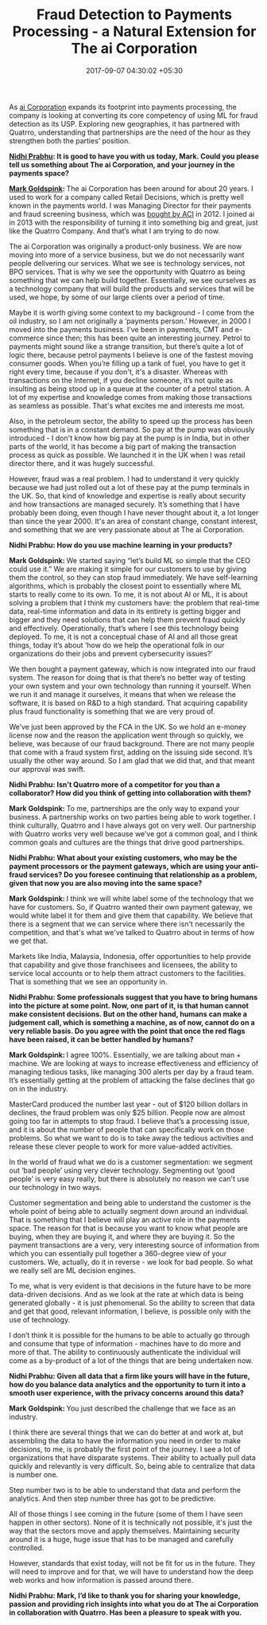 ﻿---
title: Fraud Detection to Payments Processing - a Natural Extension for The ai Corporation
date: 2017-09-07 04:30:02 +05:30
categories:
- Fraud and Risk
- Authentication & Security
- Insights
- Interviews
- Payments
tags:
- Artificial Intelligence
- Enabling Technologies Corporation
- Asia
- Europe
- Fraud Detection
- insights
- payments
- Quatrro
- US
layout: post
type: post
status: publish
category:
- Authentication & Security
- Payments
- Fraud and Risk
- Insights
- Interviews
Markets:
- Artificial Intelligence
- Enabling Technologies Corporation
- Asia
- Europe
- Fraud Detection
- insights
- payments
- Quatrro
- US
Person: Nidhi Prabhu
---

<p>As <a href="https://www.aicorporation.com/">ai Corporation</a> expands its footprint into payments processing, the company is looking at converting its core competency of using ML for fraud detection as its USP. Exploring new geographies, it has partnered with Quatrro, understanding that partnerships are the need of the hour as they strengthen both the parties’ position.</p>
<p><a href="https://www.linkedin.com/in/nidhiprabhu/"><b>Nidhi Prabhu</b></a><b>: It is good to have you with us today, Mark. Could you please tell us something about The ai Corporation, and your journey in the payments space? </b></p>
<p><a href="https://www.linkedin.com/in/mark-goldspink-1249881a/"><b>Mark Goldspink</b></a><b>: </b>The ai Corporation has been around for about 20 years. I used to work for a company called Retail Decisions, which is pretty well known in the payments world. I was Managing Director for their payments and fraud screening business, which was <a href="https://www.aciworldwide.com/news-and-events/press-releases/2014/august/aci-completes-acquisition-of-red">bought by ACI</a> in 2012. I joined ai in 2013 with the responsibility of turning it into something big and great, just like the Quatrro Company. And that’s what I am trying to do now. </p>
<p>The ai Corporation was originally a product-only business. We are now moving into more of a service business, but we do not necessarily want people delivering our services. What we see is technology services, not BPO services. That is why we see the opportunity with Quatrro as being something that we can help build together. Essentially, we see ourselves as a technology company that will build the products and services that will be used, we hope, by some of our large clients over a period of time. </p>
<p>Maybe it is worth giving some context to my background - I come from the oil industry, so I am not originally a ‘payments person.’ However, in 2000 I moved into the payments business. I’ve been in payments, CMT and e-commerce since then; this has been quite an interesting journey. Petrol to payments might sound like a strange transition, but there’s quite a lot of logic there, because petrol payments I believe is one of the fastest moving consumer goods. When you’re filling up a tank of fuel, you have to get it right every time, because if you don't, it's a disaster. Whereas with transactions on the Internet, if you decline someone, it’s not quite as insulting as being stood up in a queue at the counter of a petrol station. A lot of my expertise and knowledge comes from making those transactions as seamless as possible. That's what excites me and interests me most.</p>
<p>Also, in the petroleum sector, the ability to speed up the process has been something that is in a constant demand. So pay at the pump was obviously introduced - I don't know how big pay at the pump is in India, but in other parts of the world, it has become a big part of making the transaction process as quick as possible. We launched it in the UK when I was retail director there, and it was hugely successful. </p>
<p>However, fraud was a real problem. I had to understand it very quickly because we had just rolled out a lot of these pay at the pump terminals in the UK. So, that kind of knowledge and expertise is really about security and how transactions are managed securely. It’s something that I have probably been doing, even though I have never thought about it, a lot longer than since the year 2000. It's an area of constant change, constant interest, and something that we are very passionate about at The ai Corporation.</p>
<p><b>Nidhi Prabhu: How do you use machine learning in your products? </b></p>
<p><b>Mark Goldspink: </b>We started saying “let’s build ML so simple that the CEO could use it.” We are making it simple for our customers to use by giving them the control, so they can stop fraud immediately. We have self-learning algorithms, which is probably the closest point to essentially where ML starts to really come to its own. To me, it is not about AI or ML, it is about solving a problem that I think my customers have: the problem that real-time data, real-time information and data in its entirety is getting bigger and bigger and they need solutions that can help them prevent fraud quickly and effectively. Operationally, that’s where I see this technology being deployed. To me, it is not a conceptual chase of AI and all those great things, today it’s about ‘how do we help the operational folk in our organizations do their jobs and prevent cybersecurity issues?’</p>
<p>We then bought a payment gateway, which is now integrated into our fraud system. The reason for doing that is that there’s no better way of testing your own system and your own technology than running it yourself. When we run it and manage it ourselves, it means that when we release the software, it is based on R&amp;D to a high standard. That acquiring capability plus fraud functionality is something that we are very proud of. </p>
<p>We’ve just been approved by the FCA in the UK. So we hold an e-money license now and the reason the application went through so quickly, we believe, was because of our fraud background. There are not many people that come with a fraud system first, adding on the issuing side second. It’s usually the other way around. So I am glad that we did that, and that meant our approval was swift.</p>
<p><b>Nidhi Prabhu: Isn’t Quatrro more of a competitor for you than a collaborator? How did you think of getting into collaboration with them?</b></p>
<p><b>Mark Goldspink: </b>To me, partnerships are the only way to expand your business. A partnership works on two parties being able to work together. I think culturally, Quatrro and I have always got on very well. Our partnership with Quatrro works very well because we’ve got a common goal, and I think common goals and cultures are the things that drive good partnerships.</p>
<p><b>Nidhi Prabhu: What about your existing customers, who may be the payment processors or the payment gateways, which are using your anti-fraud services? Do you foresee continuing that relationship as a problem, given that now you are also moving into the same space?</b></p>
<p><b>Mark Goldspink: </b>I think we will white label some of the technology that we have for customers. So, if Quatrro wanted their own payment gateway, we would white label it for them and give them that capability. We believe that there is a segment that we can service where there isn't necessarily the competition, and that's what we've talked to Quatrro about in terms of how we get that. </p>
<p>Markets like India, Malaysia, Indonesia, offer opportunities to help provide that capability and give those franchisees and licensees, the ability to service local accounts or to help them attract customers to the facilities. That is something that we see an opportunity in.</p>
<p><b>Nidhi Prabhu: Some professionals suggest that you have to bring humans into the picture at some point. Now, one part of it, is that human cannot make consistent decisions. But on the other hand, humans can make a judgement call, which is something a machine, as of now, cannot do on a very reliable basis. Do you agree with the point that once the red flags have been raised, it can be better handled by humans?</b></p>
<p><b>Mark Goldspink: </b>I agree 100%. Essentially, we are talking about man + machine. We are looking at ways to increase effectiveness and efficiency of managing tedious tasks, like managing 300 alerts per day by a fraud team. It’s essentially getting at the problem of attacking the false declines that go on in the industry. </p>
<p>MasterCard produced the number last year - out of $120 billion dollars in declines, the fraud problem was only $25 billion. People now are almost going too far in attempts to stop fraud. I believe that’s a processing issue, and it is about the number of people that can specifically work on those problems. So what we want to do is to take away the tedious activities and release these clever people to work for more value-added activities. </p>
<p>In the world of fraud what we do is a customer segmentation: we segment out ‘bad people’ using very clever technology. Segmenting out ‘good people’ is very easy really, but there is absolutely no reason we can't use our technology in two ways. </p>
<p>Customer segmentation and being able to understand the customer is the whole point of being able to actually segment down around an individual. That is something that I believe will play an active role in the payments space. The reason for that is because you want to know what people are buying, when they are buying it, and where they are buying it. So the payment transactions are a very, very interesting source of information from which you can essentially pull together a 360-degree view of your customers. We, actually, do it in reverse - we look for bad people. So what we really sell are ML decision engines. </p>
<p>To me, what is very evident is that decisions in the future have to be more data-driven decisions. And as we look at the rate at which data is being generated globally - it is just phenomenal. So the ability to screen that data and get that good, relevant information, I believe, is possible only with the use of technology. </p>
<p>I don’t think it is possible for the humans to be able to actually go through and consume that type of information - machines have to do more and more of that. The ability to continuously authenticate the individual will come as a by-product of a lot of the things that are being undertaken now. </p>
<p><b>Nidhi Prabhu: Given all data that a firm like yours will have in the future, how do you balance data analytics and the opportunity to turn it into a smooth user experience, with the privacy concerns around this data? </b></p>
<p><b>Mark Goldspink: </b>You just described the challenge that we face as an industry. </p>
<p>I think there are several things that we can do better at and work at, but assembling the data to have the information you need in order to make decisions, to me, is probably the first point of the journey. I see a lot of organizations that have disparate systems. Their ability to actually pull data quickly and relevantly is very difficult. So, being able to centralize that data is number one. </p>
<p>Step number two is to be able to understand that data and perform the analytics. And then step number three has got to be predictive.</p>
<p>All of those things I see coming in the future (some of them I have seen happen in other sectors). None of it is technically not possible, it's just the way that the sectors move and apply themselves. Maintaining security around it is a huge, huge issue that has to be managed and carefully controlled. </p>
<p>However, standards that exist today, will not be fit for us in the future. They will need to improve and for that, we will have to understand how the deep web works and how information is passed around there. </p>
<p><b>Nidhi Prabhu: Mark, I’d like to thank you for sharing your knowledge, passion and providing rich insights into what you do at The ai Corporation in collaboration with Quatrro. Has been a pleasure to speak with you.</b></p>
